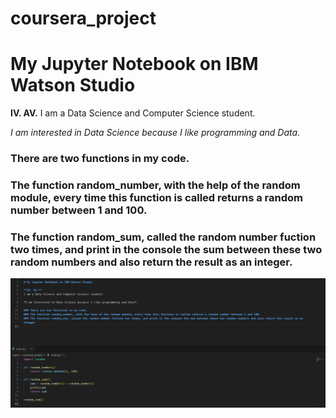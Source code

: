 # coursera_project

# My Jupyter Notebook on IBM Watson Studio 

**IV. AV.** 
I am a Data Science and Computer Science student.

*I am interested in Data Science because I like programming and Data*.

### There are two functions in my code. 
### The function random_number, with the help of the random module, every time this function is called returns a random number between 1 and 100.
### The function random_sum, called the random number fuction two times, and print in the console the sum between these two random numbers and also return the result as an integer. 

![example image](./screenshot.png)